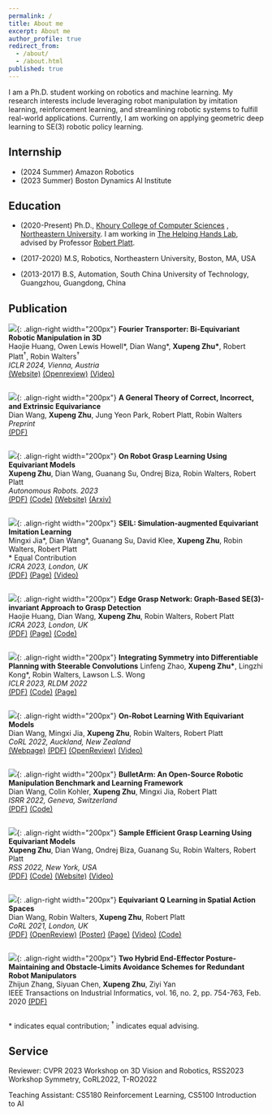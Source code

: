 ```yaml
---
permalink: /
title: About me
excerpt: About me
author_profile: true
redirect_from:
  - /about/
  - /about.html
published: true
---
```


I am a Ph.D. student working on robotics and machine learning. My research interests include 
leveraging robot manipulation by imitation learning, reinforcement learning, and streamlining robotic systems to fulfill 
real-world applications. Currently, I am working on applying geometric deep learning to SE(3) robotic policy learning.

## Internship
+ (2024 Summer) Amazon Robotics
+ (2023 Summer) Boston Dynamics AI Institute

## Education
+ (2020-Present) Ph.D., [Khoury College of Computer Sciences](https://www.khoury.northeastern.edu)
, [Northeastern University](https://www.northeastern.edu). I am working in
[The Helping Hands Lab](https://www2.ccs.neu.edu/research/helpinghands/), advised by Professor
[Robert Platt](http://www.ccs.neu.edu/home/rplatt/).

+ (2017-2020) M.S, Robotics, Northeastern University, Boston, MA, USA

+ (2013-2017) B.S, Automation, South China University of Technology, Guangzhou, Guangdong, China


## Publication
![](images/haojie_iclr24.png){: .align-right width="200px"}
**Fourier Transporter: Bi-Equivariant Robotic Manipulation in 3D**  
Haojie Huang, Owen Lewis Howell\*, Dian Wang\*, **Xupeng Zhu\***, Robert Platt<sup>†</sup>, Robin Walters<sup>†</sup>  
*ICLR 2024, Vienna, Austria*  
[(Website)]('https://haojhuang.github.io/fourtran_page/','_blank')
[(Openreview)]('https://openreview.net/pdf?id=UulwvAU1W0','_blank')
[(Video)]('https://youtube.com/playlist?list=PLtEvDdcT-Ai8irdlBB7wDsfOuOIZo1ZM2&si=iBD87RsHBr5aIFXt','_blank')
` `  
` `

![](images/ice_example.png){: .align-right width="200px"}
**A General Theory of Correct, Incorrect, and Extrinsic Equivariance**  
Dian Wang, **Xupeng Zhu**, Jung Yeon Park, Robert Platt, Robin Walters  
*Preprint*  
[(PDF)](https://arxiv.org/pdf/2303.04745.pdf)
` `  
` `

![](images/xupeng_ar.jpeg){: .align-right width="200px"}
**On Robot Grasp Learning Using Equivariant Models**  
**Xupeng Zhu**, Dian Wang, Guanang Su, Ondrej Biza, Robin Walters, Robert Platt  
*Autonomous Robots. 2023*  
[(PDF)](https://link.springer.com/article/10.1007/s10514-023-10112-w)
[(Code)](https://github.com/ZXP-S-works/SE2-equivariant-grasp-learning)
[(Website)](https://zxp-s-works.github.io/equivariant_grasp_site/)
[(Arxiv)](https://arxiv.org/abs/2306.06489)
` `  
` `

![](images/mingxi_icra23.png){: .align-right width="200px"}
**SEIL: Simulation-augmented Equivariant Imitation Learning**  
Mingxi Jia\*, Dian Wang\*, Guanang Su, David Klee, **Xupeng Zhu**, Robin Walters, Robert Platt  
\* Equal Contribution  
*ICRA 2023, London, UK*  
[(PDF)](https://arxiv.org/pdf/2211.00194.pdf)
[(Page)](https://saulbatman.github.io/project/seil/)
[(Video)](https://www.youtube.com/watch?v=UHUmq-cOMh4)
` `  
` `

![](images/haojie_icra23.png){: .align-right width="200px"}
**Edge Grasp Network: Graph-Based SE(3)-invariant Approach to Grasp Detection**  
Haojie Huang, Dian Wang, **Xupeng Zhu**, Robin Walters, Robert Platt  
*ICRA 2023, London, UK*  
[(PDF)](https://arxiv.org/pdf/2211.00191.pdf)
[(Page)](https://haojhuang.github.io/edge_grasp_page/)
[(Code)](https://github.com/HaojHuang/Edge-Grasp-Network)
` `  
` `

![](images/symplan-intro-commutative.png){: .align-right width="200px"}
**Integrating Symmetry into Differentiable Planning with Steerable Convolutions**
Linfeng Zhao, **Xupeng Zhu\***, Lingzhi Kong\*, Robin Walters, Lawson L.S. Wong   
*ICLR 2023, RLDM 2022*  
[(PDF)](https://lfzhao.com/paper/paper-symplan-iclr2023.pdf)
[(Code)](https://github.com/zhao0625/DiffPlan)
[(Page)](https://iclr.cc/virtual/2023/poster/10993)
` `  
` `

![](images/on_robot.png){: .align-right width="200px"}
**On-Robot Learning With Equivariant Models**  
Dian Wang, Mingxi Jia, **Xupeng Zhu**, Robin Walters, Robert Platt  
*CoRL 2022, Auckland, New Zealand*  
[(Webpage)](https://pointw.github.io/equi_robot_page/)
[(PDF)](https://arxiv.org/pdf/2203.04923.pdf)
[(OpenReview)](https://openreview.net/forum?id=K8W6ObPZQyh)
[(Video)](https://www.youtube.com/watch?v=HDYoOXMojkY)
` `  
` `

![](images/bulletarm.png){: .align-right width="200px"}
**BulletArm: An Open-Source Robotic Manipulation Benchmark and Learning Framework**  
Dian Wang, Colin Kohler, **Xupeng Zhu**, Mingxi Jia, Robert Platt   
*ISRR 2022, Geneva, Switzerland*  
[(PDF)](https://arxiv.org/pdf/2205.14292.pdf)
[(Code)](https://github.com/ColinKohler/BulletArm)
` `  
` `

![](images/rss_grasp.jpeg){: .align-right width="200px"}
**Sample Efficient Grasp Learning Using Equivariant Models**  
**Xupeng Zhu**, Dian Wang, Ondrej Biza, Guanang Su, Robin Walters, Robert Platt  
*RSS 2022, New York, USA*  
[(PDF)](https://arxiv.org/pdf/2202.09468.pdf)
[(Code)](https://github.com/ZXP-S-works/SE2-equivariant-grasp-learning)
[(Website)](https://zxp-s-works.github.io/equivariant_grasp_site/)
[(Video)](https://www.youtube.com/watch?v=au59crsgiKw)
` `  
` `  

![](images/corl21.png){: .align-right width="200px"}
**Equivariant Q Learning in Spatial Action Spaces**  
Dian Wang, Robin Walters, **Xupeng Zhu**, Robert Platt  
*CoRL 2021, London, UK*  
[(PDF)](https://arxiv.org/pdf/2110.15443.pdf)
[(OpenReview)](https://openreview.net/forum?id=IScz42A3iCI)
[(Poster)](https://openreview.net/attachment?id=IScz42A3iCI&name=poster)
[(Page)](https://pointw.github.io/equi_q_page/)
[(Video)](https://www.youtube.com/watch?v=GtdpvjLHc_Q)
[(Code)](https://github.com/pointW/equi_q_corl21)
` `  
` `  

![](images/TII20.png){: .align-right width="200px"}
**Two Hybrid End-Effector Posture-Maintaining and Obstacle-Limits Avoidance Schemes for Redundant Robot Manipulators**  
Zhijun Zhang, Siyuan Chen, **Xupeng Zhu**, Ziyi Yan  
IEEE Transactions on Industrial Informatics, vol. 16, no. 2, pp. 754-763, Feb. 2020
[(PDF)](https://ieeexplore.ieee.org/document/8737741)
` `  
` `

\* indicates equal contribution; <sup>†</sup> indicates equal advising. 

## Service
Reviewer: CVPR 2023 Workshop on 3D Vision and Robotics, RSS2023 Workshop Symmetry, CoRL2022, T-RO2022

Teaching Assistant: CS5180 Reinforcement Learning, CS5100 Introduction to AI
